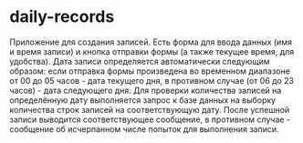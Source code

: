 # daily-records
Приложение для создания записей.
Есть форма для ввода данных (имя и время записи) и кнопка отправки формы (а также текущее время, для удобства).
Дата записи определяется автоматически следующим образом: если отправка формы произведена во временном диапазоне от 00 до 05 часов - дата текущего дня, в противном случае (от 06 до 23 часов) - дата следующего дня.
Для проверки количества записей на определённую дату выполняется запрос к базе данных на выборку количества строк записей на соответствующую дату.
После успешной записи выводится соответствующее сообщение, в противном случае - сообщение об исчерпанном числе попыток для выполнения записи.

